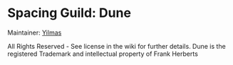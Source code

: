Spacing Guild: Dune
=================

Maintainer: [Yilmas](http://forum.kerbalspaceprogram.com/members/85539-Yilmas)

All Rights Reserved - See license in the wiki for further details.
Dune is the registered Trademark and intellectual property of Frank Herberts

